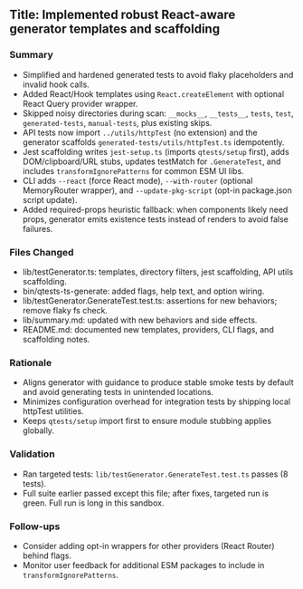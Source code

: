## Title: Implemented robust React-aware generator templates and scaffolding

### Summary
- Simplified and hardened generated tests to avoid flaky placeholders and invalid hook calls.
- Added React/Hook templates using `React.createElement` with optional React Query provider wrapper.
- Skipped noisy directories during scan: `__mocks__`, `__tests__`, `tests`, `test`, `generated-tests`, `manual-tests`, plus existing skips.
- API tests now import `../utils/httpTest` (no extension) and the generator scaffolds `generated-tests/utils/httpTest.ts` idempotently.
- Jest scaffolding writes `jest-setup.ts` (imports `qtests/setup` first), adds DOM/clipboard/URL stubs, updates testMatch for `.GenerateTest`, and includes `transformIgnorePatterns` for common ESM UI libs.
- CLI adds `--react` (force React mode), `--with-router` (optional MemoryRouter wrapper), and `--update-pkg-script` (opt-in package.json script update).
- Added required-props heuristic fallback: when components likely need props, generator emits existence tests instead of renders to avoid false failures.

### Files Changed
- lib/testGenerator.ts: templates, directory filters, jest scaffolding, API utils scaffolding.
- bin/qtests-ts-generate: added flags, help text, and option wiring.
- lib/testGenerator.GenerateTest.test.ts: assertions for new behaviors; remove flaky fs check.
- lib/summary.md: updated with new behaviors and side effects.
- README.md: documented new templates, providers, CLI flags, and scaffolding notes.

### Rationale
- Aligns generator with guidance to produce stable smoke tests by default and avoid generating tests in unintended locations.
- Minimizes configuration overhead for integration tests by shipping local httpTest utilities.
- Keeps `qtests/setup` import first to ensure module stubbing applies globally.

### Validation
- Ran targeted tests: `lib/testGenerator.GenerateTest.test.ts` passes (8 tests).
- Full suite earlier passed except this file; after fixes, targeted run is green. Full run is long in this sandbox.

### Follow-ups
- Consider adding opt-in wrappers for other providers (React Router) behind flags.
- Monitor user feedback for additional ESM packages to include in `transformIgnorePatterns`.
